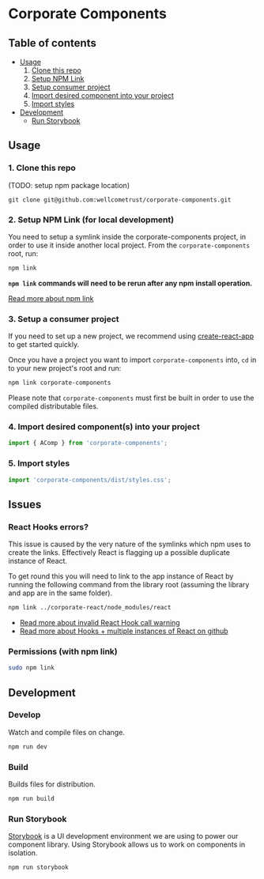 # Corporate Components

## Table of contents

- [Usage](#usage)
  1. [Clone this repo](#clone-this-repo)
  2. [Setup NPM Link](#setup-npm-link-for-local-development)
  3. [Setup consumer project](#setup-a-consumer-project)
  4. [Import desired component into your project](#import-desired-component-into-your-project)
  5. [Import styles](#import-styles)
- [Development](#development)
  - [Run Storybook](#run-storybook)

## Usage

### 1. Clone this repo

(TODO: setup npm package location)

`git clone git@github.com:wellcometrust/corporate-components.git`

### 2. Setup NPM Link (for local development)

You need to setup a symlink inside the corporate-components project, in order to use it inside another local project. From the `corporate-components` root, run:

```bash
npm link
```

**`npm link` commands will need to be rerun after any npm install operation.**

[Read more about npm link](https://docs.npmjs.com/cli/link)

### 3. Setup a consumer project

If you need to set up a new project, we recommend using [create-react-app](https://github.com/facebook/create-react-app) to get started quickly.

Once you have a project you want to import `corporate-components` into, `cd` in to your new project's root and run:

```bash
npm link corporate-components
```

Please note that `corporate-components` must first be built in order to use the compiled distributable files.

### 4. Import desired component(s) into your project

```js
import { AComp } from 'corporate-components';
```

### 5. Import styles

```js
import 'corporate-components/dist/styles.css';
```

## Issues

### React Hooks errors?

This issue is caused by the very nature of the symlinks which npm uses to create the links. Effectively React is flagging up a possible duplicate instance of React.

To get round this you will need to link to the app instance of React by running the following command from the library root (assuming the library and app are in the same folder).

```bash
npm link ../corporate-react/node_modules/react
```

- [Read more about invalid React Hook call warning](https://reactjs.org/warnings/invalid-hook-call-warning.html)
- [Read more about Hooks + multiple instances of React on github](https://github.com/facebook/react/issues/13991)

### Permissions (with npm link)

```bash
sudo npm link
```

## Development

### Develop

Watch and compile files on change.

```bash
npm run dev
```

### Build

Builds files for distribution.

```bash
npm run build
```

### Run Storybook

[Storybook](https://storybook.js.org/) is a UI development environment we are using to power our component library. Using Storybook allows us to work on components in isolation.

```bash
npm run storybook
```
